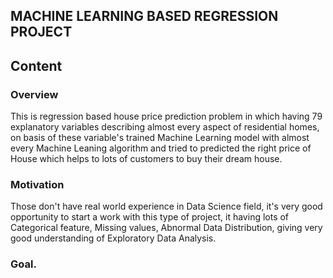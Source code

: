 ## MACHINE LEARNING BASED REGRESSION PROJECT

## Content
### Overview
This is regression based house price prediction problem in which having 79 explanatory variables describing almost every aspect of residential homes, on basis of these variable's
trained Machine Learning model with almost every Machine Leaning algorithm and tried to predicted the right price of House which helps to lots of customers to buy their dream house.

### Motivation
Those don't have real world experience in Data Science field, it's very good opportunity to start a work with this type of project, it having lots of Categorical feature, Missing values, Abnormal Data Distribution, giving very good understanding of Exploratory Data Analysis.

### Goal.


